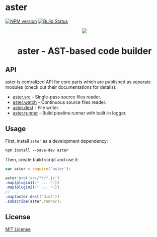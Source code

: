 # aster
[![NPM version][npm-image]][npm-url]
[![Build Status][travis-image]][travis-url]

<p align="center">
  <img src="https://avatars2.githubusercontent.com/u/6579498?s=300" />
</p>

<h1 align="center">aster - AST-based code builder</h1>

## API

aster is centralized API for core parts which are published as separate modules (check out their documentations for details):

* [aster.src](https://github.com/asterjs/aster-src) - Single-pass source files reader.
* [aster.watch](https://github.com/asterjs/aster-watch) - Continuous source files reader.
* [aster.dest](https://github.com/asterjs/aster-dest) - File writer.
* [aster.runner](https://github.com/asterjs/aster-runner) - Build pipeline runner with built-in logger.

## Usage

First, install `aster` as a development dependency:

```shell
npm install --save-dev aster
```

Then, create build script and use it:

```javascript
var aster = require('aster');

aster.src('src/**/*.js')
.map(plugin1(/* ... */))
.map(plugin2(/* ... */))
// ...
.map(aster.dest('dist'))
.subscribe(aster.runner);
```

## License

[MIT License](http://en.wikipedia.org/wiki/MIT_License)

[npm-url]: https://npmjs.org/package/aster
[npm-image]: https://badge.fury.io/js/aster.png

[travis-url]: http://travis-ci.org/asterjs/aster
[travis-image]: https://secure.travis-ci.org/asterjs/aster.png?branch=master
